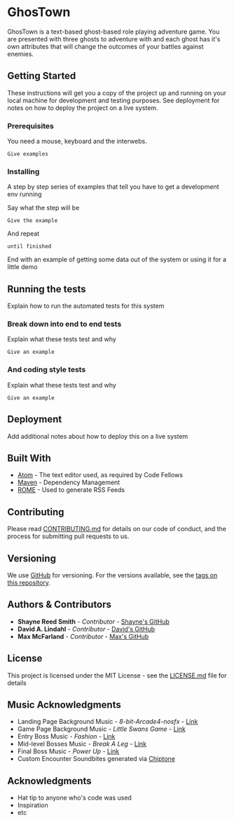 # GhosTown

GhosTown is a text-based ghost-based role playing adventure game. You are presented with three ghosts to adventure with and each ghost has it's own attributes that will change the outcomes of your battles against enemies.

## Getting Started

These instructions will get you a copy of the project up and running on your local machine for development and testing purposes. See deployment for notes on how to deploy the project on a live system.

### Prerequisites

You need a mouse, keyboard and the interwebs.

```
Give examples
```

### Installing

A step by step series of examples that tell you have to get a development env running

Say what the step will be

```
Give the example
```

And repeat

```
until finished
```

End with an example of getting some data out of the system or using it for a little demo

## Running the tests

Explain how to run the automated tests for this system

### Break down into end to end tests

Explain what these tests test and why

```
Give an example
```

### And coding style tests

Explain what these tests test and why

```
Give an example
```

## Deployment

Add additional notes about how to deploy this on a live system

## Built With

* [Atom](http://atom.io) - The text editor used, as required by Code Fellows
* [Maven](https://maven.apache.org/) - Dependency Management
* [ROME](https://rometools.github.io/rome/) - Used to generate RSS Feeds

## Contributing

Please read [CONTRIBUTING.md](https://gist.github.com/PurpleBooth/b24679402957c63ec426) for details on our code of conduct, and the process for submitting pull requests to us.

## Versioning

We use [GitHub](http://www.github.com) for versioning. For the versions available, see the [tags on this repository](https://github.com/your/project/tags).

## Authors & Contributors

* **Shayne Reed Smith** - *Contributor* - [Shayne's GitHub](https://github.com/ShayneReedSmith)
* **David A. Lindahl** - *Contributor* - [David's GitHub](https://github.com/austriker27)
* **Max McFarland** - *Contributor* - [Max's GitHub](https://github.com/MaxMcF)

## License

This project is licensed under the MIT License - see the [LICENSE.md](LICENSE.md) file for details

## Music Acknowledgments

* Landing Page Background Music - *8-bit-Arcade4-nosfx* - [Link](https://www.dl-sounds.com/royalty-free/8-bit-arcade4/)
* Game Page Background Music - *Little Swans Game* - [Link](https://www.dl-sounds.com/royalty-free/little-swans-game/)
* Entry Boss Music - *Fashion* - [Link](https://www.dl-sounds.com/royalty-free/fashion/)
* Mid-level Bosses Music - *Break A Leg* - [Link](https://www.dl-sounds.com/royalty-free/break-a-leg/)
* Final Boss Music - *Power Up* - [Link](https://www.dl-sounds.com/royalty-free/power-up/)
* Custom Encounter Soundbites generated via [Chiptone](http://www.superflashbros.net/as3sfxr/)



## Acknowledgments

* Hat tip to anyone who's code was used
* Inspiration
* etc
